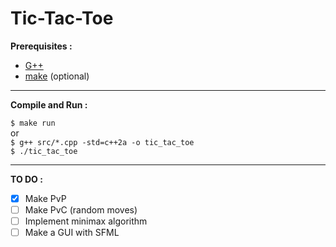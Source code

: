 # Tic-Tac-Toe

**Prerequisites :**

- <a href="https://gcc.gnu.org/">G++</a>
- <a href="https://www.gnu.org/software/make/">make</a> (optional)

***

**Compile and Run :**

``$ make run`` <br />
or <br />
``$ g++ src/*.cpp -std=c++2a -o tic_tac_toe`` <br />
``$ ./tic_tac_toe``

***

**TO DO :**

- [x] Make PvP <br />
- [ ] Make PvC (random moves) <br />
- [ ] Implement minimax algorithm <br />
- [ ] Make a GUI with SFML <br />